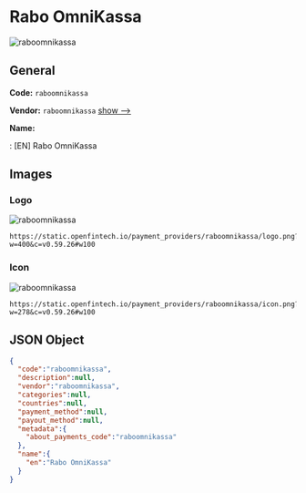 
# Rabo OmniKassa 
![raboomnikassa](https://static.openfintech.io/payment_providers/raboomnikassa/logo.png?w=400&c=v0.59.26#w100)  

## General 
 
**Code:** `raboomnikassa` 
 
**Vendor:** `raboomnikassa` [show -->](/vendors/raboomnikassa/) 
 
**Name:** 
 
:	[EN] Rabo OmniKassa 
 

## Images 

### Logo 
 
![raboomnikassa](https://static.openfintech.io/payment_providers/raboomnikassa/logo.png?w=400&c=v0.59.26#w100)  

```
https://static.openfintech.io/payment_providers/raboomnikassa/logo.png?w=400&c=v0.59.26#w100
```  

### Icon 
 
![raboomnikassa](https://static.openfintech.io/payment_providers/raboomnikassa/icon.png?w=278&c=v0.59.26#w100)  

```
https://static.openfintech.io/payment_providers/raboomnikassa/icon.png?w=278&c=v0.59.26#w100
```  

## JSON Object 

```json
{
  "code":"raboomnikassa",
  "description":null,
  "vendor":"raboomnikassa",
  "categories":null,
  "countries":null,
  "payment_method":null,
  "payout_method":null,
  "metadata":{
    "about_payments_code":"raboomnikassa"
  },
  "name":{
    "en":"Rabo OmniKassa"
  }
}
```  
